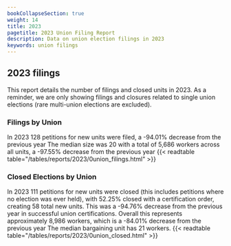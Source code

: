 ```yaml
---
bookCollapseSection: true
weight: 14
title: 2023
pagetitle: 2023 Union Filing Report
description: Data on union election filings in 2023
keywords: union filings
---
```


## 2023 filings

This report details the number of filings and closed units in 2023. As a reminder, we are only showing filings and closures related to single union elections (rare multi-union elections are excluded).

### Filings by Union
In 2023 128 petitions for new units were filed, a -94.01% decrease from the previous year The median size was 20 with a total of 5,686 workers across all units, a -97.55% decrease from the previous year
{{< readtable table="/tables/reports/2023/0union_filings.html" >}}

### Closed Elections by Union
In 2023 111 petitions for new units were closed (this includes petitions where no election was ever held), with 52.25% closed with a certification order, creating 58 total new units. This was a -94.76% decrease from the previous year in successful union certifications. Overall this represents approximately 8,986 workers, which is a -84.01% decrease from the previous year The median bargaining unit has 21 workers.
{{< readtable table="/tables/reports/2023/0union_closed.html" >}}
